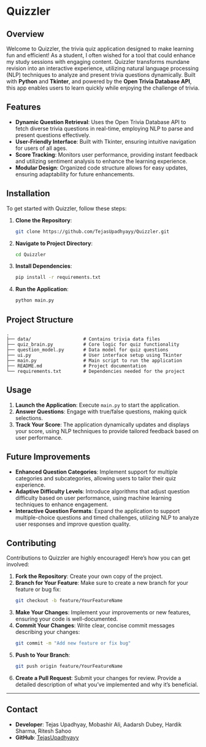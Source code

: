 # **Quizzler**

## **Overview**
Welcome to Quizzler, the trivia quiz application designed to make learning fun and efficient! As a student, I often wished for a tool that could enhance my study sessions with engaging content. Quizzler transforms mundane revision into an interactive experience, utilizing natural language processing (NLP) techniques to analyze and present trivia questions dynamically. Built with **Python** and **Tkinter**, and powered by the **Open Trivia Database API**, this app enables users to learn quickly while enjoying the challenge of trivia.

## **Features**
- **Dynamic Question Retrieval**: Uses the Open Trivia Database API to fetch diverse trivia questions in real-time, employing NLP to parse and present questions effectively.
- **User-Friendly Interface**: Built with Tkinter, ensuring intuitive navigation for users of all ages.
- **Score Tracking**: Monitors user performance, providing instant feedback and utilizing sentiment analysis to enhance the learning experience.
- **Modular Design**: Organized code structure allows for easy updates, ensuring adaptability for future enhancements.

## **Installation**
To get started with Quizzler, follow these steps:
1. **Clone the Repository**:
   ```bash
   git clone https://github.com/TejasUpadhyayy/Quizzler.git
   ```
2. **Navigate to Project Directory**:
   ```bash
   cd Quizzler
   ```
3. **Install Dependencies**:
   ```bash
   pip install -r requirements.txt
   ```
4. **Run the Application**:
   ```bash
   python main.py
   ```

## **Project Structure**
```
.
├── data/                   # Contains trivia data files
├── quiz_brain.py           # Core logic for quiz functionality
├── question_model.py       # Data model for quiz questions
├── ui.py                   # User interface setup using Tkinter
├── main.py                 # Main script to run the application
├── README.md               # Project documentation
└── requirements.txt        # Dependencies needed for the project
```

## **Usage**
1. **Launch the Application**: Execute `main.py` to start the application.
2. **Answer Questions**: Engage with true/false questions, making quick selections.
3. **Track Your Score**: The application dynamically updates and displays your score, using NLP techniques to provide tailored feedback based on user performance.

## **Future Improvements**
- **Enhanced Question Categories**: Implement support for multiple categories and subcategories, allowing users to tailor their quiz experience.
- **Adaptive Difficulty Levels**: Introduce algorithms that adjust question difficulty based on user performance, using machine learning techniques to enhance engagement.
- **Interactive Question Formats**: Expand the application to support multiple-choice questions and timed challenges, utilizing NLP to analyze user responses and improve question quality.

## **Contributing**
Contributions to Quizzler are highly encouraged! Here’s how you can get involved:
1. **Fork the Repository**: Create your own copy of the project.
2. **Branch for Your Feature**: Make sure to create a new branch for your feature or bug fix:
   ```bash
   git checkout -b feature/YourFeatureName
   ```
3. **Make Your Changes**: Implement your improvements or new features, ensuring your code is well-documented.
4. **Commit Your Changes**: Write clear, concise commit messages describing your changes:
   ```bash
   git commit -m "Add new feature or fix bug"
   ```
5. **Push to Your Branch**:
   ```bash
   git push origin feature/YourFeatureName
   ```
6. **Create a Pull Request**: Submit your changes for review. Provide a detailed description of what you’ve implemented and why it’s beneficial.

---

## **Contact**
- **Developer**: Tejas Upadhyay, Mobashir Ali, Aadarsh Dubey, Hardik Sharma, Ritesh Sahoo
- **GitHub**: [TejasUpadhyayy](https://github.com/TejasUpadhyayy/Quizzler)

